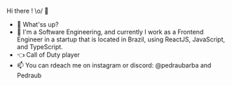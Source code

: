 Hi there ! \o/ 👋

- 👋 What'ss up?
- 🌱 I'm a Software Engineering, and currently I work as a Frontend Engineer in a startup that is located in Brazil, using ReactJS, JavaScript, and TypeScript.
- :point_left: Call of Duty player
- 📫 You can rdeach me on instagram or discord: @pedraubarba and Pedraub

<!---
PedroBarbosaSw/PedroBarbosaSw is a ✨ special ✨ repository because its `README.md` (this file) appears on your GitHub profile.
You can click the Preview link to take a look at your changes.
--->
